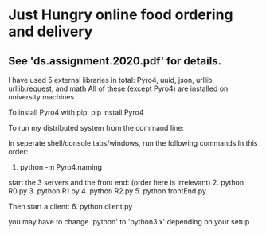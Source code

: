 # Just Hungry online food ordering and delivery

## See 'ds.assignment.2020.pdf' for details.


I have used 5 external libraries in total:
Pyro4, uuid, json, urllib, urllib.request, and math
All of these (except Pyro4) are installed on university machines

To install Pyro4 with pip:
pip install Pyro4

To run my distributed system from the command line:

In seperate shell/console tabs/windows, run the following commands
In this order:

1. python -m Pyro4.naming

start the 3 servers and the front end: (order here is irrelevant)
2. python R0.py
3. python R1.py
4. python R2.py
5. python frontEnd.py

Then start a client:
6. python client.py

you may have to change 'python' to 'python3.x' depending on your setup
